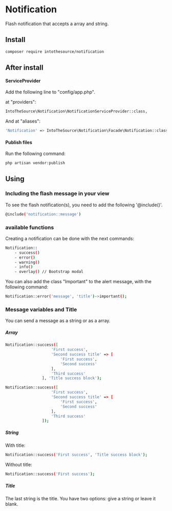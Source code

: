 # Notification
Flash notification that accepts a array and string.

## Install
```bash
composer require intothesource/notification
```

## After install

#### ServiceProvider
Add the following line to "config/app.php".

at "providers":

```bash
IntoTheSource\Notification\NotificationServiceProvider::class,
```

And at "aliases":

```bash
'Notification' => IntoTheSource\Notification\Facade\Notification::class,
```

#### Publish files
Run the following command:

```bash
php artisan vendor:publish
```

## Using

### Including the flash message in your view
To see the flash notification(s), you need to add the following '@include()'.

```bash
@include('notification::message')
```

### available functions
Creating a notification can be done with the next commands:

```bash
Notification::
    - success()
    - error()
    - warning()
    - info()
    - overlay() // Bootstrap modal
```

You can also add the class "Important" to the alert message, with the following command:

```bash
Notification::error('message', 'title')->important();
```

### Message variables and Title
You can send a message as a string or as a array.

##### Array
```bash
Notification::success([
                    'First success',
                    'Second success title' => [
                        'First success',
                        'Second success'
                    ],
                    'Third success'
                ], 'Title success block');

Notification::success([
                    'First success',
                    'Second success title' => [
                        'First success',
                        'Second success'
                    ],
                    'Third success'
                ]);
```

##### String
With title:

```bash
Notification::success('First success', 'Title success block');
```

Without title:

```bash
Notification::success('First success');
```

##### Title

The last string is the title. You have two options: give a string or leave it blank.